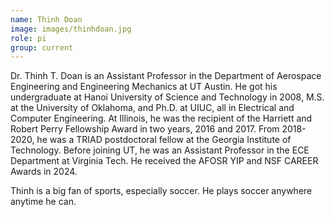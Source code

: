 ```yaml
---
name: Thinh Doan
image: images/thinhdoan.jpg
role: pi
group: current
---
```


Dr. Thinh T. Doan is an Assistant Professor in the Department of Aerospace Engineering and Engineering Mechanics at UT Austin.  He got his undergraduate at Hanoi University of Science and Technology in 2008, M.S. at the University of Oklahoma, and Ph.D. at UIUC, all in Electrical and Computer Engineering. At Illinois, he was the recipient of the Harriett and Robert Perry Fellowship Award in two years, 2016 and 2017. From 2018-2020, he was a TRIAD postdoctoral fellow at the Georgia Institute of Technology. Before joining UT, he was an Assistant Professor in the ECE Department at Virginia Tech. He received the AFOSR YIP and NSF CAREER Awards in 2024.

Thinh is a big fan of sports, especially soccer. He plays soccer anywhere anytime he can.
